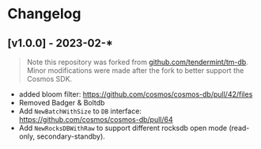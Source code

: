 # Changelog


## [v1.0.0] - 2023-02-*

> Note this repository was forked from [github.com/tendermint/tm-db](https://github.com/tendermint/tm-db). Minor modifications were made after the fork to better support the Cosmos SDK. 

- added bloom filter:  https://github.com/cosmos/cosmos-db/pull/42/files
- Removed Badger & Boltdb
- Add `NewBatchWithSize` to `DB` interface: https://github.com/cosmos/cosmos-db/pull/64
- Add `NewRocksDBWithRaw` to support different rocksdb open mode (read-only, secondary-standby).
